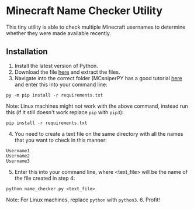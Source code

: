 # Minecraft Name Checker Utility
This tiny utility is able to check multiple Minecraft usernames to determine whether they were made available recently.
 
 ## Installation
 1. Install the latest version of Python.
 2. Download the file [here](https://github.com/etoh53/Minecraft-Name-Checker-Utility/archive/main.zip) and extract the files.
 3. Navigate into the correct folder (MCsniperPY has a good tutorial [here](https://github.com/MCsniperPY/MCsniperPY#installing-dependencies) and enter this into your command line:
```
py -m pip install -r requirements.txt
```
Note: Linux machines might not work with the above command, instead run this (if it still doesn't work replace `pip` with `pip3`):
```
pip install -r requirements.txt
```
4. You need to create a text file on the same directory with all the names that you want to check in this manner:
```
Username1
Username2
Username3
```
5. Enter this into your command line, where <text_file> will be the name of the file created in step 4:
```
python name_checker.py <text_file>
```
Note: For Linux machines, replace `python` with `python3`.
6. Profit!
